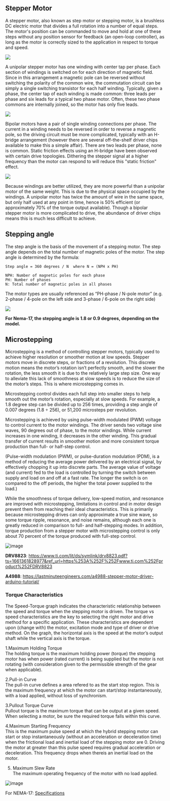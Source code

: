 ## Stepper Motor

<p>
A stepper motor, also known as step motor or stepping motor, is a brushless DC electric motor that divides a full rotation into a number of equal steps. 
The motor's position can be commanded to move and hold at one of these steps without any position sensor for feedback (an open-loop controller), 
as long as the motor is correctly sized to the application in respect to torque and speed. 

<image src="assets\StepperMotor.gif"></image><br>

A unipolar stepper motor has one winding with center tap per phase. Each section of windings is switched on for each direction of magnetic field. 
Since in this arrangement a magnetic pole can be reversed without switching the polarity of the common wire, the commutation circuit can be simply a 
single switching transistor for each half winding. Typically, given a phase, the center tap of each winding is made common: three leads per phase and six 
leads for a typical two phase motor. Often, these two phase commons are internally joined, so the motor has only five leads. 

<image src="assets\Unipolar.png"><br>

Bipolar motors have a pair of single winding connections per phase. The current in a winding needs to be reversed in order to reverse a magnetic pole, 
so the driving circuit must be more complicated, typically with an H-bridge arrangement (however there are several off-the-shelf driver chips available 
to make this a simple affair). There are two leads per phase, none is common. 
Static friction effects using an H-bridge have been observed with certain drive topologies.
Dithering the stepper signal at a higher frequency than the motor can respond to will reduce this "static friction" effect. 
 
<image src="assets\bipolar.png"><br>

Because windings are better utilized, they are more powerful than a unipolar motor of the same weight. This is due to the physical space occupied by 
the windings. A unipolar motor has twice the amount of wire in the same space, but only half used at any point in time, hence is 50% efficient (or 
approximately 70% of the torque output available). Though a bipolar stepper motor is more complicated to drive, the abundance of driver chips means this 
is much less difficult to achieve. 
  </p> 
 
## Stepping angle
  
The step angle is the basis of the movement of a stepping motor.
The step angle depends on the total number of magnetic poles of the motor.
The step angle is determined by the formula:

    Step angle = 360 degrees / N  where N = (NPH x PH)

    NPH: Number of magnetic poles for each phase
    PH: Number of phases
    N: Total number of magnetic poles in all phases

The motor types are usually referenced as “PH-phase / N-pole motor” (e.g. 2-phase / 4-pole on the left side and 3-phase / 6-pole on the right side)
 
 <image src="assets\stepping angle.png"></image><br>
  
**For Nema-17, the stepping angle is 1.8 or 0.9 degrees, depending on the model.**
 
## Microstepping
 
Microstepping is a method of controlling stepper motors, typically used to achieve higher resolution or smoother motion at low speeds.
Stepper motors move in discrete steps, or fractions of a revolution. This discrete motion means the motor’s rotation isn’t perfectly smooth, and the slower the rotation, the less smooth it is due to the relatively large step size. One way to alleviate this lack of smoothness at slow speeds is to reduce the size of the motor’s steps. This is where microstepping comes in.

Microstepping control divides each full step into smaller steps to help smooth out the motor’s rotation, especially at slow speeds. For example, a 1.8 degree step can be divided up to 256 times, providing a step angle of 0.007 degrees (1.8 ÷ 256), or 51,200 microsteps per revolution.
 
Microstepping is achieved by using pulse-width modulated (PWM) voltage to control current to the motor windings. The driver sends two voltage sine waves, 90 degrees out of phase, to the motor windings. While current increases in one winding, it decreases in the other winding. This gradual transfer of current results in smoother motion and more consistent torque production than full- or half-step control.
 
(Pulse-width modulation (PWM), or pulse-duration modulation (PDM), is a method of reducing the average power delivered by an electrical signal, by effectively chopping it up into discrete parts. The average value of voltage (and current) fed to the load is controlled by turning the switch between supply and load on and off at a fast rate. The longer the switch is on compared to the off periods, the higher the total power supplied to the load.)
 
While the smoothness of torque delivery, low-speed motion, and resonance are improved with microstepping, limitations in control and in motor design prevent them from reaching their ideal characteristics. This is primarily because microstepping drives can only approximate a true sine wave, so some torque ripple, resonance, and noise remains, although each one is greatly reduced in comparison to full- and half-stepping modes. In addition, torque production from a stepper motor with microstepping control is only about 70 percent of the torque produced with full-step control.
 
 ![image](https://user-images.githubusercontent.com/103848930/186476906-008624e7-3664-40fc-bc86-871ebd0fb4ca.png)
 
 **DRV8823**: https://www.ti.com/lit/ds/symlink/drv8823.pdf?ts=1661361828977&ref_url=https%253A%252F%252Fwww.ti.com%252Fproduct%252FDRV8823

**A4988**: https://lastminuteengineers.com/a4988-stepper-motor-driver-arduino-tutorial/
 
 ### Torque Characteristics
 
 The Speed-Torque graph indicates the characteristic relationship between the speed and torque when the stepping motor is driven. The torque vs speed characteristics are the key to selecting the right motor and drive method for a specific application. These characteristics are dependent upon (change with) the motor, excitation mode and type of driver or drive method. On the graph, the horizontal axis is the speed at the motor’s output shaft while the vertical axis is the torque.
 
  1.Maximum Holding Torque<br>
The holding torque is the maximum holding power (torque) the stepping motor has when power (rated current) is being supplied but the motor is not rotating (with consideration given to the permissible strength of the gear when applicable).

 2.Pull-in Curve<br>
The pull-in curve defines a area refered to as the start stop region. This is the maximum frequency at which the motor can start/stop instantaneously, with a load applied, without loss of synchronism.
 
 3.Pullout Torque Curve<br>
Pullout torque is the maximum torque that can be output at a given speed. When selecting a motor, be sure the required torque falls within this curve.

 4.Maximum Starting Frequency<br>
This is the maximum pulse speed at which the hybrid stepping motor can start or stop instantaneously (without an acceleration or deceleration time) when the frictional load and inertial load of the stepping motor are 0. Driving the motor at greater than this pulse speed requires gradual acceleration or deceleration. This frequency drops when thereis an inertial load on the motor.

5. Maximum Slew Rate<br>
The maximum operating frequency of the motor with no load applied.
 
 ![image](https://user-images.githubusercontent.com/103848930/186489288-fc48a6e7-8738-4318-9c5c-af55a36b69d8.png)

 
For NEMA-17: [Specifications](https://www.motioncontrolproducts.com/electric-motors/stepper-motors/hybrid-stepper-motors/nema-17-high-torque-stepper-motors/)

 

 
 
 






  


